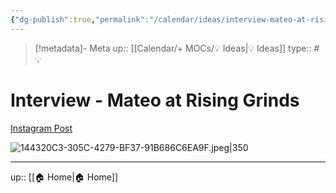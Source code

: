 ```yaml
---
{"dg-publish":true,"permalink":"/calendar/ideas/interview-mateo-at-rising-grinds/","title":"Interview - Mateo at Rising Grinds"}
---
```


> [!metadata]- Meta
> up:: [[Calendar/+ MOCs/💡 Ideas\|💡 Ideas]]
> type:: #💡

# Interview - Mateo at Rising Grinds 

[Instagram Post](https://www.instagram.com/p/Cl1pEC6OYci/?igshid=YmMyMTA2M2Y=)

![144320C3-305C-4279-BF37-91B686C6EA9F.jpeg|350](/img/user/Extras/Attachments/144320C3-305C-4279-BF37-91B686C6EA9F.jpeg)

---

up:: [[🏠 Home\|🏠 Home]]

